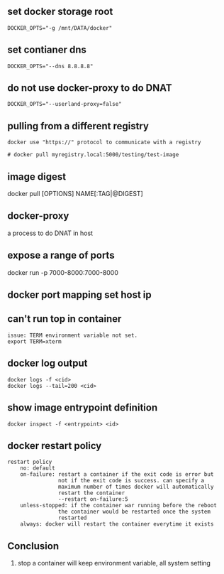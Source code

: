 ## set docker storage root
```
DOCKER_OPTS="-g /mnt/DATA/docker"
```
## set contianer dns 
```
DOCKER_OPTS="--dns 8.8.8.8"
```
## do not use docker-proxy to do DNAT
```
DOCKER_OPTS="--userland-proxy=false"
```

## pulling from a different registry
```
docker use "https://" protocol to communicate with a registry

# docker pull myregistry.local:5000/testing/test-image

```
  
## image digest
docker pull [OPTIONS] NAME[:TAG|@DIGEST]

## docker-proxy
a process to do DNAT in host

## expose a range of ports
docker run -p 7000-8000:7000-8000

## docker port mapping set host ip

## can't run top in container
```
issue: TERM environment variable not set.
export TERM=xterm
```


##  docker log output
```
docker logs -f <cid>
docker logs --tail=200 <cid>
```


## show image entrypoint definition
```
docker inspect -f <entrypoint> <id>
```
  
## docker restart policy
```
restart policy
    no: default
    on-failure: restart a container if the exit code is error but 
                not if the exit code is success. can specify a 
                maximum number of times docker will automatically
                restart the container
                --restart on-failure:5
    unless-stopped: if the container war running before the reboot
                the container would be restarted once the system 
                restarted
    always: docker will restart the container everytime it exists

```
## Conclusion
1. stop a container will keep environment variable, all system setting
